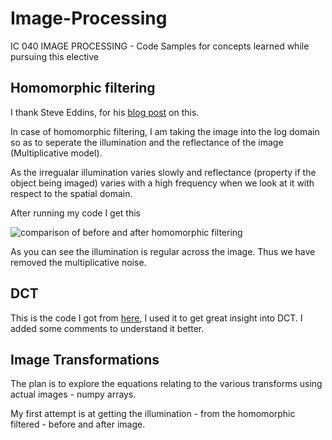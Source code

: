 # Image-Processing
IC 040 IMAGE PROCESSING - Code Samples for concepts learned while pursuing this elective

## Homomorphic filtering

I thank Steve Eddins, for his [blog post](http://blogs.mathworks.com/steve/2013/06/25/homomorphic-filtering-part-1/) on this.

In case of homomorphic filtering, I am taking the image into the log domain so as to seperate the illumination and the reflectance of the image (Multiplicative model).

As the irregualar illumination varies slowly and reflectance (property if the object being imaged) varies with a high frequency when we look at it with respect to the spatial domain.

After running my code I get this

![comparison of before and after homomorphic filtering](http://i.imgur.com/INI4d5W.png?1)

As you can see the illumination is regular across the image. Thus we have removed the multiplicative noise.

## DCT

This is the code I got from [here](https://web.archive.org/web/20180711044219/http://bugra.github.io/work/notes/2014-07-12/discre-fourier-cosine-transform-dft-dct-image-compression/), I used it to get great insight into DCT. I added some comments to understand it better.


## Image Transformations

The plan is to explore the equations relating to the various transforms using actual images - numpy arrays. 

My first attempt is at getting the illumination - from the homomorphic filtered - before and after image. 
